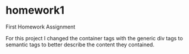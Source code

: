 # homework1
First Homework Assignment

For this project I changed the container tags with the generic div tags to semantic tags to better describe the content they contained.  